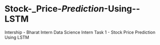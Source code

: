 # Stock-_Price-_Prediction_-Using--LSTM
Intership - Bharat Intern
Data Science Intern
Task 1 - Stock Price Prediction Using LSTM

